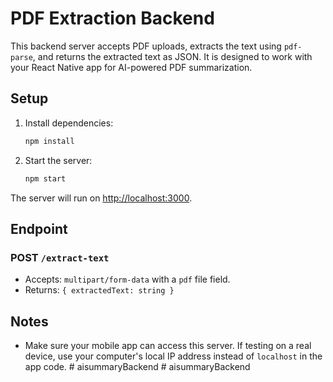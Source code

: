 # PDF Extraction Backend

This backend server accepts PDF uploads, extracts the text using `pdf-parse`, and returns the extracted text as JSON. It is designed to work with your React Native app for AI-powered PDF summarization.

## Setup

1. Install dependencies:
   ```sh
   npm install
   ```

2. Start the server:
   ```sh
   npm start
   ```

The server will run on [http://localhost:3000](http://localhost:3000).

## Endpoint

### POST `/extract-text`
- Accepts: `multipart/form-data` with a `pdf` file field.
- Returns: `{ extractedText: string }`

## Notes
- Make sure your mobile app can access this server. If testing on a real device, use your computer's local IP address instead of `localhost` in the app code. #   a i s u m m a r y B a c k e n d  
 #   a i s u m m a r y B a c k e n d  
 